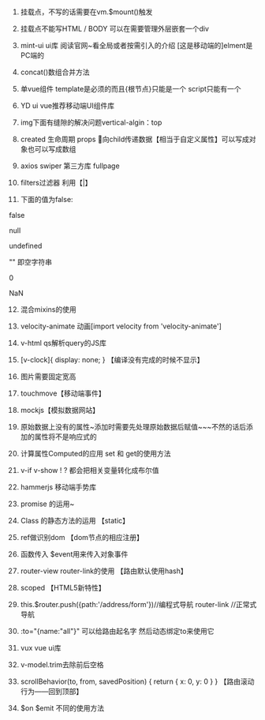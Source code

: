 ## 
1. 挂载点，不写的话需要在vm.$mount()触发
2. 挂载点不能写HTML / BODY  可以在需要管理外层嵌套一个div
3. mint-ui ui库 阅读官网~看全局或者按需引入的介绍 [这是移动端的]elment是PC端的
4. concat()数组合并方法

5. 单vue组件 template是必须的而且{根节点}只能是一个 script只能有一个

6. YD ui vue推荐移动端UI组件库

7. img下面有缝隙的解决问题vertical-algin：top

8. created 生命周期 props 向child传递数据【相当于自定义属性】可以写成对象也可以写成数组

9. axios swiper 第三方库  fullpage
10. filters过滤器  利用【|】

11. 下面的值为false:

false

null

undefined

""  即空字符串

0

NaN

12. 混合mixins的使用

13. velocity-animate 动画[import velocity from 'velocity-animate']

14. v-html   qs解析query的JS库

15. [v-clock]{
      display: none;
    }  【编译没有完成的时候不显示】

16. 图片需要固定宽高

17. touchmove【移动端事件】

18. mockjs【模拟数据网站】

19. 原始数据上没有的属性~添加时需要先处理原始数据后赋值~~~不然的话后添加的属性将不是响应式的

20. 计算属性Computed的应用  set 和 get的使用方法

21. v-if v-show  ! ?  都会把相关变量转化成布尔值

22. hammerjs 移动端手势库

23. promise 的运用~

24. Class 的静态方法的运用 【static】

25. ref做识别dom  【dom节点的相应注册】

26. 函数传入 $event用来传入对象事件

27. router-view   router-link的使用   【路由默认使用hash】

28. scoped 【HTML5新特性】

29.  this.$router.push({path:'/address/form'})//编程式导航     router-link //正常式导航

30. :to="{name:"all"}"  可以给路由起名字 然后动态绑定to来使用它

31. vux vue ui库

32. v-model.trim去除前后空格

33.   scrollBehavior(to, from, savedPosition) {
        return { x: 0, y: 0 }
    }  【路由滚动行为——回到顶部】

34. $on $emit 不同的使用方法